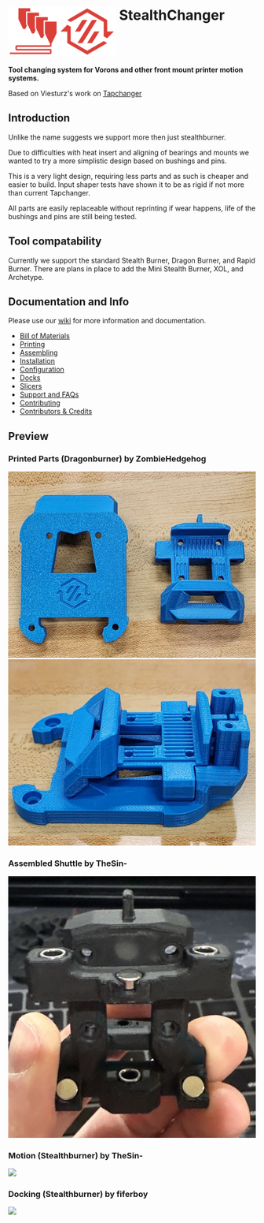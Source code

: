 # <img src="media/Stealthchanger_toolchanger_logo.png?raw=true" height="100" align="top" /> StealthChanger
**Tool changing system for Vorons and other front mount printer motion systems.**

Based on Viesturz's work on [Tapchanger](https://github.com/viesturz/tapchanger)

## Introduction

Unlike the name suggests we support more then just stealthburner.

Due to difficulties with heat insert and aligning of bearings and mounts we wanted to try a more simplistic design based on bushings and pins.

This is a very light design, requiring less parts and as such is cheaper and easier to build.  Input shaper tests have shown it to be as rigid if not more than current Tapchanger.

All parts are easily replaceable without reprinting if wear happens, life of the bushings and pins are still being tested.

## Tool compatability
Currently we support the standard Stealth Burner, Dragon Burner, and Rapid Burner.  There are plans in place to add the Mini Stealth Burner, XOL, and Archetype.

## Documentation and Info

Please use our [wiki](../../wiki) for more information and documentation.

- [Bill of Materials](https://github.com/Stealthchanger/Toolchanger/wiki/Bill-of-Materials)
- [Printing](https://github.com/Stealthchanger/Toolchanger/wiki/Printing)
- [Assembling](https://github.com/Stealthchanger/Toolchanger/wiki/Assembling)
- [Installation](https://github.com/Stealthchanger/Toolchanger/wiki/Installation)
- [Configuration](https://github.com/Stealthchanger/Toolchanger/wiki/Configuration)
- [Docks](https://github.com/Stealthchanger/Toolchanger/wiki/Docks)
- [Slicers](https://github.com/Stealthchanger/Toolchanger/wiki/Slicers)
- [Support and FAQs](https://github.com/Stealthchanger/Toolchanger/wiki/Support-and-FAQs)
- [Contributing](https://github.com/Stealthchanger/Toolchanger/wiki/Contributing)
- [Contributors & Credits](https://github.com/Stealthchanger/Toolchanger/wiki/Contributors-and-Credits)


## Preview
### Printed Parts (Dragonburner) by ZombieHedgehog
![](media/parts.png?raw=true)
![](media/parts_together.png?raw=true)
### Assembled Shuttle by TheSin-
![](media/shuttle.jpg?raw=true)
### Motion (Stealthburner) by TheSin-
![](media/motion.gif?raw=true)
### Docking (Stealthburner) by fiferboy
![](media/docking.gif?raw=true)
